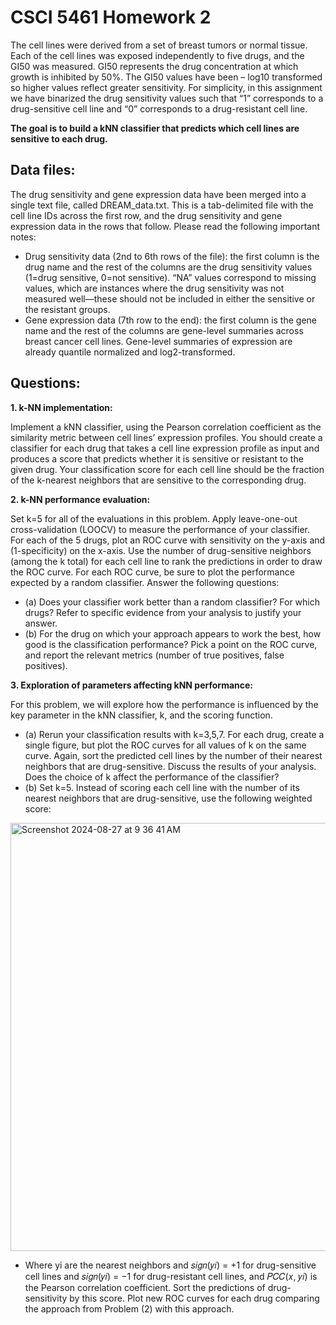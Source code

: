 # CSCI 5461 Homework 2

The cell lines were derived from a set of breast tumors or normal tissue. Each of the cell
lines was exposed independently to five drugs, and the GI50 was measured. GI50 represents the
drug concentration at which growth is inhibited by 50%. The GI50 values have been – log10
transformed so higher values reflect greater sensitivity. For simplicity, in this assignment we
have binarized the drug sensitivity values such that “1” corresponds to a drug-sensitive cell line
and “0” corresponds to a drug-resistant cell line.

**The goal is to build a kNN classifier that predicts which cell lines are sensitive to each drug.**

## Data files:

The drug sensitivity and gene expression data have been merged into a single text file,
called DREAM_data.txt. This is a tab-delimited file with the cell line IDs across the first
row, and the drug sensitivity and gene expression data in the rows that follow. Please read the
following important notes:
- Drug sensitivity data (2nd to 6th rows of the file): the first column is the drug name and the rest
of the columns are the drug sensitivity values (1=drug sensitive, 0=not sensitive). “NA” values
correspond to missing values, which are instances where the drug sensitivity was not measured
well—these should not be included in either the sensitive or the resistant groups.
- Gene expression data (7th row to the end): the first column is the gene name and the rest of the
columns are gene-level summaries across breast cancer cell lines. Gene-level summaries of
expression are already quantile normalized and log2-transformed.

## Questions:
**1. k-NN implementation:**

Implement a kNN classifier, using the Pearson
correlation coefficient as the similarity metric between cell lines’ expression profiles. You
should create a classifier for each drug that takes a cell line expression profile as input and
produces a score that predicts whether it is sensitive or resistant to the given drug. Your
classification score for each cell line should be the fraction of the k-nearest neighbors that are
sensitive to the corresponding drug.

**2. k-NN performance evaluation:**

Set k=5 for all of the evaluations in this
problem. Apply leave-one-out cross-validation (LOOCV) to measure the performance of
your classifier. For each of the 5 drugs, plot an ROC curve with sensitivity on the y-axis and
(1-specificity) on the x-axis. Use the number of drug-sensitive neighbors (among the k total)
for each cell line to rank the predictions in order to draw the ROC curve. For each ROC
curve, be sure to plot the performance expected by a random classifier. Answer the following
questions:
- (a) Does your classifier work better than a random classifier? For which drugs? Refer to
specific evidence from your analysis to justify your answer.
- (b) For the drug on which your approach appears to work the best, how good is the
classification performance? Pick a point on the ROC curve, and report the relevant
metrics (number of true positives, false positives).

**3. Exploration of parameters affecting kNN performance:** 

For this problem, we
will explore how the performance is influenced by the key parameter in the kNN classifier, k,
and the scoring function.
- (a) Rerun your classification results with k=3,5,7. For each drug, create a single figure, but
plot the ROC curves for all values of k on the same curve. Again, sort the predicted cell
lines by the number of their nearest neighbors that are drug-sensitive. Discuss the results
of your analysis. Does the choice of k affect the performance of the classifier?
- (b) Set k=5. Instead of scoring each cell line with the number of its nearest neighbors that
are drug-sensitive, use the following weighted score:

<img width="685" alt="Screenshot 2024-08-27 at 9 36 41 AM" src="https://github.com/user-attachments/assets/05922fa5-0b2f-45ba-9661-549c4270e748">

- Where yi are the nearest neighbors and 𝑠𝑖𝑔𝑛(𝑦𝑖) = +1 for drug-sensitive cell lines and
𝑠𝑖𝑔𝑛(𝑦𝑖) = −1 for drug-resistant cell lines, and 𝑃𝐶𝐶(𝑥, 𝑦𝑖) is the Pearson correlation
coefficient. Sort the predictions of drug-sensitivity by this score. Plot new ROC curves
for each drug comparing the approach from Problem (2) with this approach.
